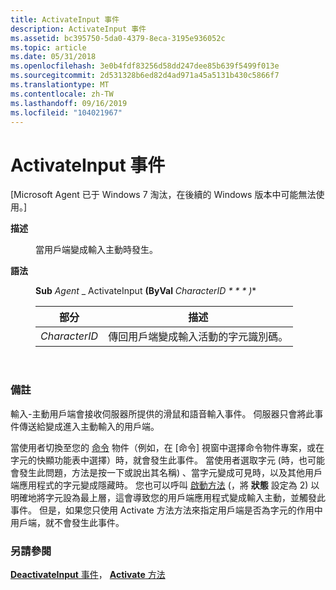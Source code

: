 ```yaml
---
title: ActivateInput 事件
description: ActivateInput 事件
ms.assetid: bc395750-5da0-4379-8eca-3195e936052c
ms.topic: article
ms.date: 05/31/2018
ms.openlocfilehash: 3e0b4fdf83256d58dd247dee85b639f5499f013e
ms.sourcegitcommit: 2d531328b6ed82d4ad971a45a5131b430c5866f7
ms.translationtype: MT
ms.contentlocale: zh-TW
ms.lasthandoff: 09/16/2019
ms.locfileid: "104021967"
---
```

# <a name="activateinput-event"></a>ActivateInput 事件

\[Microsoft Agent 已于 Windows 7 淘汰，在後續的 Windows 版本中可能無法使用。\]

<dl> <dt>

<span id="Description"></span><span id="description"></span><span id="DESCRIPTION"></span>**描述**
</dt> <dd>

當用戶端變成輸入主動時發生。

</dd> <dt>

<span id="Syntax"></span><span id="syntax"></span><span id="SYNTAX"></span>**語法**
</dt> <dd>

**Sub** *Agent* \_ ActivateInput **(ByVal** *CharacterID * * * )**



| 部分          | 描述                                                                    |
|---------------|--------------------------------------------------------------------------------|
| *CharacterID* | 傳回用戶端變成輸入活動的字元識別碼。 |



 

</dd> </dl>

### <a name="remarks"></a>備註

輸入-主動用戶端會接收伺服器所提供的滑鼠和語音輸入事件。 伺服器只會將此事件傳送給變成進入主動輸入的用戶端。

當使用者切換至您的 [命令](the-command-object.md) 物件（例如，在 [命令] 視窗中選擇命令物件專案，或在字元的快顯功能表中選擇）時，就會發生此事件。 當使用者選取字元 (時，也可能會發生此問題，方法是按一下或說出其名稱) 、當字元變成可見時，以及其他用戶端應用程式的字元變成隱藏時。 您也可以呼叫 [啟動方法](activate-method.md) (，將 **狀態** 設定為 2) 以明確地將字元設為最上層，這會導致您的用戶端應用程式變成輸入主動，並觸發此事件。 但是，如果您只使用 Activate 方法方法來指定用戶端是否為字元的作用中用戶端，就不會發生此事件。

### <a name="see-also"></a>另請參閱

[**DeactivateInput** 事件](deactivateinput-event.md)， [ **Activate** 方法](activate-method.md)


 

 




